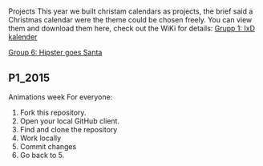 #
Projects
This year we built christam calendars as projects, the brief said a Christmas calendar were the theme could be chosen freely.
You can view them and download them here, check out the WiKi for details:
[Grupp 1: IxD kalender](https://github.com/antonilund/IxDkalender2015)


[Group 6: Hipster goes Santa](https://github.com/emilberzen/grupp6)

## P1_2015
Animations week
For everyone:

1. Fork this repository.
3. Open your local GitHub client.
4. Find and clone the repository
5. Work locally
6. Commit changes
8. Go back to 5.
